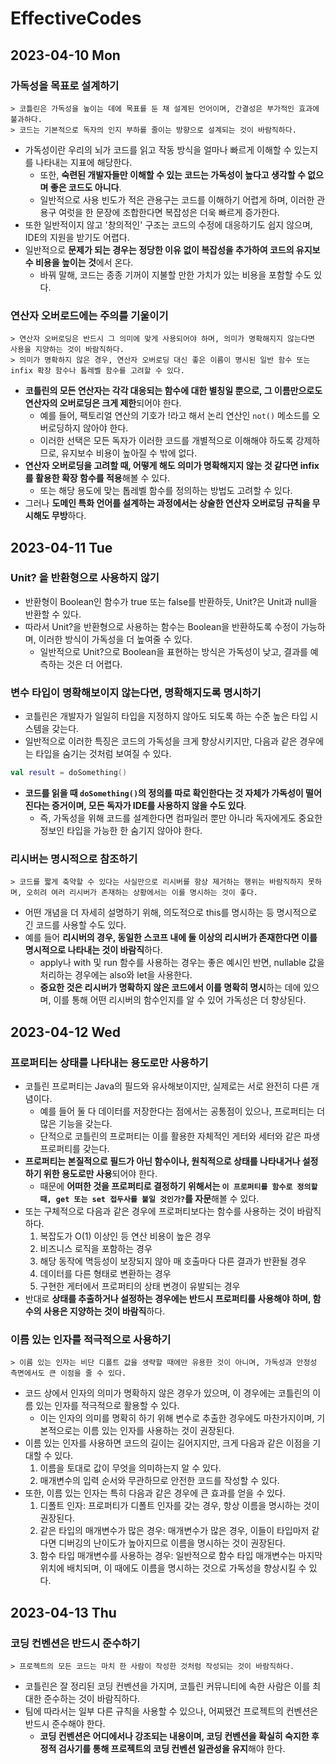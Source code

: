 # EffectiveCodes
## 2023-04-10 Mon
### 가독성을 목표로 설계하기
```
> 코틀린은 가독성을 높이는 데에 목표를 둔 채 설계된 언어이며, 간결성은 부가적인 효과에 불과하다.
> 코드는 기본적으로 독자의 인지 부하를 줄이는 방향으로 설계되는 것이 바람직하다.
```
* 가독성이란 우리의 뇌가 코드를 읽고 작동 방식을 얼마나 빠르게 이해할 수 있는지를 나타내는 지표에 해당한다.
  * 또한, **숙련된 개발자들만 이해할 수 있는 코드는 가독성이 높다고 생각할 수 없으며 좋은 코드도 아니다**.
  * 일반적으로 사용 빈도가 적은 관용구는 코드를 이해하기 어렵게 하며, 이러한 관용구 여럿을 한 문장에 조합한다면 복잡성은 더욱 빠르게 증가한다.
* 또한 일반적이지 않고 '창의적인' 구조는 코드의 수정에 대응하기도 쉽지 않으며, IDE의 지원을 받기도 어렵다.
* 일반적으로 **문제가 되는 경우는 정당한 이유 없이 복잡성을 추가하여 코드의 유지보수 비용을 높이는 것**에서 온다.
  * 바꿔 말해, 코드는 종종 기꺼이 지불할 만한 가치가 있는 비용을 포함할 수도 있다.

### 연산자 오버로드에는 주의를 기울이기
```
> 연산자 오버로딩은 반드시 그 의미에 맞게 사용되어야 하며, 의미가 명확해지지 않는다면 사용을 지양하는 것이 바람직하다.
> 의미가 명확하지 않은 경우, 연산자 오버로딩 대신 좋은 이름이 명시된 일반 함수 또는 infix 확장 함수나 톱레벨 함수를 고려할 수 있다.
```
* **코틀린의 모든 연산자는 각각 대응되는 함수에 대한 별칭일 뿐으로, 그 이름만으로도 연산자의 오버로딩은 크게 제한**되어야 한다.
  * 예를 들어, 팩토리얼 연산의 기호가 !라고 해서 논리 연산인 `not()` 메소드를 오버로딩하지 않아야 한다.
  * 이러한 선택은 모든 독자가 이러한 코드를 개별적으로 이해해야 하도록 강제하므로, 유지보수 비용이 높아질 수 밖에 없다.
* **연산자 오버로딩을 고려할 때, 어떻게 해도 의미가 명확해지지 않는 것 같다면 infix를 활용한 확장 함수를 적용**해볼 수 있다.
  * 또는 해당 용도에 맞는 톱레벨 함수를 정의하는 방법도 고려할 수 있다.
* 그러나 **도메인 특화 언어를 설계하는 과정에서는 상술한 연산자 오버로딩 규칙을 무시해도 무방**하다.

## 2023-04-11 Tue
### Unit? 을 반환형으로 사용하지 않기
* 반환형이 Boolean인 함수가 true 또는 false를 반환하듯, Unit?은 Unit과 null을 반환할 수 있다.
* 따라서 Unit?을 반환형으로 사용하는 함수는 Boolean을 반환하도록 수정이 가능하며, 이러한 방식이 가독성을 더 높여줄 수 있다.
  * 일반적으로 Unit?으로 Boolean을 표현하는 방식은 가독성이 낮고, 결과를 예측하는 것은 더 어렵다.

### 변수 타입이 명확해보이지 않는다면, 명확해지도록 명시하기
* 코틀린은 개발자가 일일히 타입을 지정하지 않아도 되도록 하는 수준 높은 타입 시스템을 갖는다.
* 일반적으로 이러한 특징은 코드의 가독성을 크게 향상시키지만, 다음과 같은 경우에는 타입을 숨기는 것처럼 보여질 수 있다.
```kotlin
val result = doSomething()
```
* **코드를 읽을 때 `doSomething()`의 정의를 따로 확인한다는 것 자체가 가독성이 떨어진다는 증거이며, 모든 독자가 IDE를 사용하지 않을 수도 있다**.
  * 즉, 가독성을 위해 코드를 설계한다면 컴파일러 뿐만 아니라 독자에게도 중요한 정보인 타입을 가능한 한 숨기지 않아야 한다.

### 리시버는 명시적으로 참조하기
```
> 코드를 짧게 축약할 수 있다는 사실만으로 리시버를 항상 제거하는 행위는 바람직하지 못하며, 오히려 여러 리시버가 존재하는 상황에서는 이를 명시하는 것이 좋다.
```
* 어떤 개념을 더 자세히 설명하기 위해, 의도적으로 this를 명시하는 등 명시적으로 긴 코드를 사용할 수도 있다.
* 예를 들어 **리시버의 경우, 동일한 스코프 내에 둘 이상의 리시버가 존재한다면 이를 명시적으로 나타내는 것이 바람직**하다.
  * apply나 with 및 run 함수를 사용하는 경우는 좋은 예시인 반면, nullable 값을 처리하는 경우에는 also와 let을 사용한다.
  * **중요한 것은 리시버가 명확하지 않은 코드에서 이를 명확히 명시**하는 데에 있으며, 이를 통해 어떤 리시버의 함수인지를 알 수 있어 가독성은 더 향상된다.

## 2023-04-12 Wed
### 프로퍼티는 상태를 나타내는 용도로만 사용하기
* 코틀린 프로퍼티는 Java의 필드와 유사해보이지만, 실제로는 서로 완전히 다른 개념이다.
  * 예를 들어 둘 다 데이터를 저장한다는 점에서는 공통점이 있으나, 프로퍼티는 더 많은 기능을 갖는다.
  * 단적으로 코틀린의 프로퍼티는 이를 활용한 자체적인 게터와 세터와 같은 파생 프로퍼티를 갖는다.
* **프로퍼티는 본질적으로 필드가 아닌 함수이나, 원칙적으로 상태를 나타내거나 설정하기 위한 용도로만 사용**되어야 한다.
  * 때문에 **어떠한 것을 프로퍼티로 결정하기 위해서는 `이 프로퍼티를 함수로 정의할 때, get 또는 set 접두사를 붙일 것인가?`를 자문**해볼 수 있다.
* 또는 구체적으로 다음과 같은 경우에 프로퍼티보다는 함수를 사용하는 것이 바람직하다.
  1. 복잡도가 O(1) 이상인 등 연산 비용이 높은 경우
  2. 비즈니스 로직을 포함하는 경우
  3. 해당 동작에 멱등성이 보장되지 않아 매 호출마다 다른 결과가 반환될 경우
  4. 데이터를 다른 형태로 변환하는 경우
  5. 구현한 게터에서 프로퍼티의 상태 변경이 유발되는 경우
* 반대로 **상태를 추출하거나 설정하는 경우에는 반드시 프로퍼티를 사용해야 하며, 함수의 사용은 지양하는 것이 바람직**하다.

### 이름 있는 인자를 적극적으로 사용하기
```
> 이름 있는 인자는 비단 디폴트 값을 생략할 때에만 유용한 것이 아니며, 가독성과 안정성 측면에서도 큰 이점을 줄 수 있다.
```
* 코드 상에서 인자의 의미가 명확하지 않은 경우가 있으며, 이 경우에는 코틀린의 이름 있는 인자를 적극적으로 활용할 수 있다.
  * 이는 인자의 의미를 명확히 하기 위해 변수로 추출한 경우에도 마찬가지이며, 기본적으로는 이름 있는 인자를 사용하는 것이 권장된다.
* 이름 있는 인자를 사용하면 코드의 길이는 길어지지만, 크게 다음과 같은 이점을 기대할 수 있다.
  1. 이름을 토대로 값이 무엇을 의미하는지 알 수 있다.
  2. 매개변수의 입력 순서와 무관하므로 안전한 코드를 작성할 수 있다.
* 또한, 이름 있는 인자는 특히 다음과 같은 경우에 큰 효과를 얻을 수 있다.
  1. 디폴트 인자: 프로퍼티가 디폴트 인자를 갖는 경우, 항상 이름을 명시하는 것이 권장된다.
  2. 같은 타입의 매개변수가 많은 경우: 매개변수가 많은 경우, 이들이 타입마저 같다면 디버깅의 난이도가 높아지므로 이름을 명시하는 것이 권장된다.
  3. 함수 타입 매개변수를 사용하는 경우: 일반적으로 함수 타입 매개변수는 마지막 위치에 배치되며, 이 때에도 이름을 명시하는 것으로 가독성을 향상시킬 수 있다.

## 2023-04-13 Thu
### 코딩 컨벤션은 반드시 준수하기
```
> 프로젝트의 모든 코드는 마치 한 사람이 작성한 것처럼 작성되는 것이 바람직하다.
```
* 코틀린은 잘 정리된 코딩 컨벤션을 가지며, 코틀린 커뮤니티에 속한 사람은 이를 최대한 준수하는 것이 바람직하다.
* 팀에 따라서는 일부 다른 규칙을 사용할 수 있으나, 어찌됐건 프로젝트의 컨벤션은 반드시 준수해야 한다.
  * **코딩 컨벤션은 어디에서나 강조되는 내용이며, 코딩 컨벤션을 확실히 숙지한 후 정적 검사기를 통해 프로젝트의 코딩 컨벤션 일관성을 유지**해야 한다.